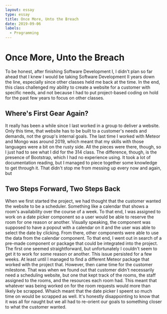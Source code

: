 ```yaml
---
layout: essay
type: essay
title: Once More, Unto the Breach
date: 2019-09-06
labels:
  - Programming
---
```


# Once More, Unto the Breach

To be honest, after finishing Software Development I, I didn't plan so far ahead that I knew I would be taking Software Development II years down the line, especially since other classes held me back at the time. In the end, this class challenged my ability to create a website for a customer with specific needs, and not because I had to put project-based coding on hold for the past few years to focus on other classes.

## Where's First Gear Again?

It really has been a while since I last worked in a group to deliver a website. Only this time, that website has to be built to a customer's needs and demands, not the group's internal goals. The last time I worked with Meteor and Mongo was around 2019, which meant that my skills with those languages were a bit on the rusty side. All the pieces were there, though, so I just had to see what I did for the 314 class. The difference, though, is the presence of Bootstrap, which I had no experience using. It took a lot of documentation reading, but I managed to piece together some knowledge to get through it. That didn't stop me from messing up every now and again, but

## Two Steps Forward, Two Steps Back

When we first started the project, we had thought that the customer wanted the website to be a scheduler. Something like a calendar that shows a room's availability over the course of a week. To that end, I was assigned to work on a date picker component so a user would be able to reserve the room for one reason or another. Visually speaking, the component was supposed to have a popout with a calendar on it and the user was able to select the date by clicking. From there, other components were able to use the data from the calendar component. To that end, I went out in search of a pre-made component or package that could be integrated into the project. The first one seemed straightforward, but unfortunately I couldn't seem to get it to work for some reason or another. This issue persisted for a few weeks. At least until I managed to find a different Meteor package that worked with the project that. However, then came time for the customer milestone. That was when we found out that customer didn't necessarily need a scheduling website, but one that kept track of the rooms, the staff assigned to the rooms, and the resources each room had. This meant that whatever was being worked on for the room requests would more than likely be scrapped. Whaich meant that the date picker I speent so much time on would be scrapped as well. It's honestly disappointing to know that it was all for naught but we all had to re-orient our goals to something closer to what the customer wanted. 
